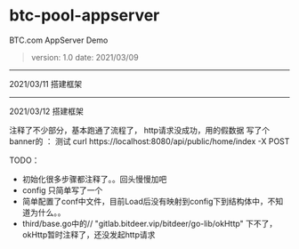 # btc-pool-appserver
 BTC.com AppServer Demo

> version: 1.0
> date: 2021/03/09

--------------------------------
2021/03/11
搭建框架

--------------------------------
2021/03/12
搭建框架

注释了不少部分，基本跑通了流程了，
http请求没成功，用的假数据
写了个banner的 ： 测试 curl https://localhost:8080/api/public/home/index -X POST

TODO：
* 初始化很多步骤都注释了。。回头慢慢加吧
* config 只简单写了一个
* 简单配置了conf中文件，目前Load后没有映射到config下到结构体中，不知道为什么。。
* third/base.go中的// "gitlab.bitdeer.vip/bitdeer/go-lib/okHttp" 下不了， okHttp暂时注释了，还没发起http请求


